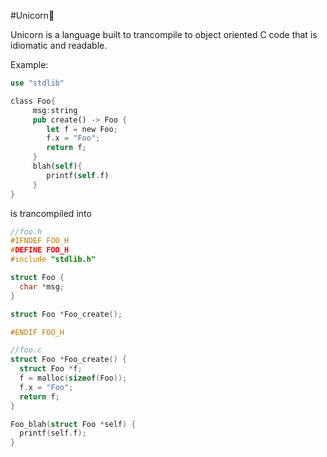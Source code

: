 #Unicorn🦄

Unicorn is a language built to trancompile to object oriented C code that is idiomatic and readable.

Example:
```rust
use "stdlib"

class Foo{
     msg:string
     pub create() -> Foo {
        let f = new Foo;
        f.x = "Foo";
        return f;
     }
     blah(self){
        printf(self.f)
     }
}
```
is trancompiled into

```C
//foo.h
#IFNDEF FOO_H
#DEFINE FOO_H
#include "stdlib.h"

struct Foo {
  char *msg;
}

struct Foo *Foo_create();

#ENDIF FOO_H
```

```C
//foo.c
struct Foo *Foo_create() {
  struct Foo *f;
  f = malloc(sizeof(Foo));
  f.x = "Foo";
  return f;
}

Foo_blah(struct Foo *self) {
  printf(self.f);
}
```
